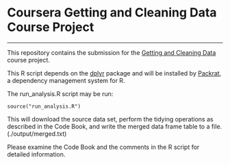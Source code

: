 Coursera Getting and Cleaning Data Course Project
=================================================
***

This repository contains the submission for the [Getting and Cleaning Data]("https://class.coursera.org/getdata-016") course project.

This R script depends on the [dplyr]("http://cran.rstudio.com/web/packages/dplyr/vignettes/introduction.html") package and will be installed by [Packrat]("http://rstudio.github.io/packrat/"), a dependency management system for R.

The run_analysis.R script may be run:
    
    source("run_analysis.R")

This will download the source data set, perform the tidying operations as described in the Code Book, and write the merged data frame table to a file. (./output/merged.txt)

Please examine the Code Book and the comments in the R script for detailed information.
